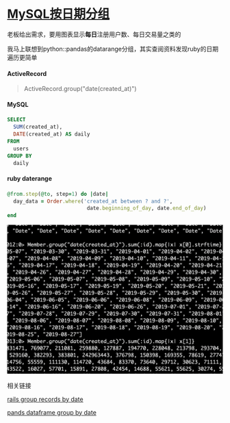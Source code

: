 # [MySQL按日期分组](/2019/12_2/MySQL_group_by_date.md)

老板给出需求，要用图表显示**每日**注册用户数、每日交易量之类的

我马上联想到python::pandas的datarange分组，其实查阅资料发现ruby的日期遍历更简单

<!-- tabs:start -->

#### **ActiveRecord**

> ActiveRecord.group("date(created_at)")

#### **MySQL**

```sql
SELECT
  SUM(created_at),
  DATE(created_at) AS daily
FROM
  users
GROUP BY
  daily
```

#### **ruby daterange**

```ruby
@from.step(@to, step=1) do |date|
  day_data = Order.where('created_at between ? and ?',
                          date.beginning_of_day, date.end_of_day)
end
```

<!-- tabs:end -->

!["MySQL_group_by_date"](MySQL_group_by_date.png ':size=484x304')

<i class="fa fa-hashtag mytitle"></i>
相关链接

[rails group records by date](https://stackoverflow.com/questions/12657753/rails-group-records-by-dates-of-created-at)

[pands dataframe group by date](https://stackoverflow.com/questions/12657753/rails-group-records-by-dates-of-created-at ':disabled')

